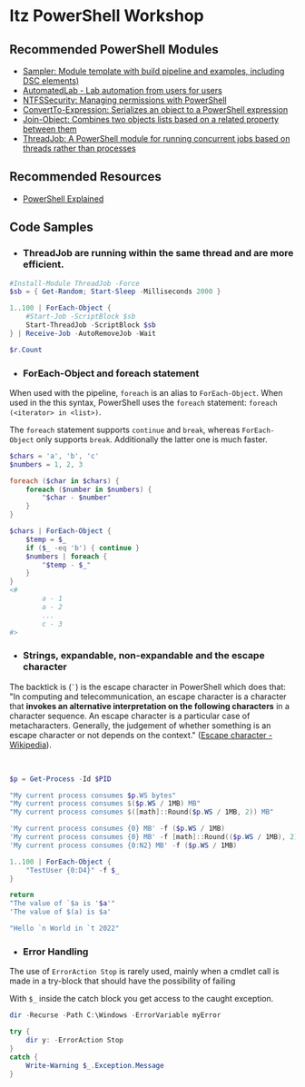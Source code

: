 # Itz PowerShell Workshop

## Recommended PowerShell Modules

- [Sampler: Module template with build pipeline and examples, including DSC elements)](https://github.com/gaelcolas/Sampler)
- [AutomatedLab - Lab automation from users for users](https://automatedlab.org)
- [NTFSSecurity: Managing permissions with PowerShell](https://github.com/raandree/NTFSSecurity)
- [ConvertTo-Expression: Serializes an object to a PowerShell expression](https://github.com/iRon7/ConvertTo-Expression)
- [Join-Object: Combines two objects lists based on a related property between them](https://github.com/iRon7/Join-Object)
- [ThreadJob: A PowerShell module for running concurrent jobs based on threads rather than processes](https://github.com/PowerShell/ThreadJob)

## Recommended Resources

- [PowerShell Explained](https://powershellexplained.com)

## Code Samples

- ### ThreadJob are running within the same thread and are more efficient.

```powershell
#Install-Module ThreadJob -Force
$sb = { Get-Random; Start-Sleep -Milliseconds 2000 }

1..100 | ForEach-Object {
    #Start-Job -ScriptBlock $sb
    Start-ThreadJob -ScriptBlock $sb
} | Receive-Job -AutoRemoveJob -Wait

$r.Count
```

- ### ForEach-Object and foreach statement

When used with the pipeline, `foreach` is an alias to `ForEach-Object`. When used in the this syntax, PowerShell uses the `foreach` statement: `foreach (<iterator> in <list>)`.

The `foreach` statement supports `continue` and `break`, whereas `ForEach-Object` only supports `break`. Additionally the latter one is much faster.

```powershell
$chars = 'a', 'b', 'c'
$numbers = 1, 2, 3

foreach ($char in $chars) {
    foreach ($number in $numbers) {
        "$char - $number"
    }
}

$chars | ForEach-Object {
    $temp = $_
    if ($_ -eq 'b') { continue }
    $numbers | foreach {
        "$temp - $_"
    }
}
<#
        a - 1
        a - 2
        ...
        c - 3
#>
```

- ### Strings, expandable, non-expandable and the escape character

The backtick is (`` ` ``) is the escape character in PowerShell which does that: "In computing and telecommunication, an escape character is a character that **invokes an alternative interpretation on the following characters** in a character sequence. An escape character is a particular case of metacharacters. Generally, the judgement of whether something is an escape character or not depends on the context." ([Escape character - Wikipedia](https://en.wikipedia.org/wiki/Escape_character)).

&nbsp;

```powershell
$p = Get-Process -Id $PID

"My current process consumes $p.WS bytes"
"My current process consumes $($p.WS / 1MB) MB"
"My current process consumes $([math]::Round($p.WS / 1MB, 2)) MB"

'My current process consumes {0} MB' -f ($p.WS / 1MB)
'My current process consumes {0} MB' -f [math]::Round(($p.WS / 1MB), 2)
'My current process consumes {0:N2} MB' -f ($p.WS / 1MB)

1..100 | ForEach-Object {
    "TestUser {0:D4}" -f $_
}

return
"The value of `$a is '$a'"
'The value of $(a) is $a'

"Hello `n World in `t 2022"
```

- ### Error Handling

The use of `ErrorAction Stop` is rarely used, mainly when a cmdlet call is made in a try-block that should have the possibility of failing

With `$_` inside the catch block you get access to the caught exception.

```powershell
dir -Recurse -Path C:\Windows -ErrorVariable myError

try {
    dir y: -ErrorAction Stop
}
catch {
    Write-Warning $_.Exception.Message
}
```
